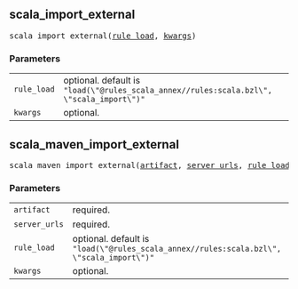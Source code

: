 <!-- Generated with Stardoc: http://skydoc.bazel.build -->

<a name="#scala_import_external"></a>

## scala_import_external

<pre>
scala_import_external(<a href="#scala_import_external-rule_load">rule_load</a>, <a href="#scala_import_external-kwargs">kwargs</a>)
</pre>



### Parameters

<table class="params-table">
  <colgroup>
    <col class="col-param" />
    <col class="col-description" />
  </colgroup>
  <tbody>
    <tr id="scala_import_external-rule_load">
      <td><code>rule_load</code></td>
      <td>
        optional. default is <code>"load(\"@rules_scala_annex//rules:scala.bzl\", \"scala_import\")"</code>
      </td>
    </tr>
    <tr id="scala_import_external-kwargs">
      <td><code>kwargs</code></td>
      <td>
        optional.
      </td>
    </tr>
  </tbody>
</table>


<a name="#scala_maven_import_external"></a>

## scala_maven_import_external

<pre>
scala_maven_import_external(<a href="#scala_maven_import_external-artifact">artifact</a>, <a href="#scala_maven_import_external-server_urls">server_urls</a>, <a href="#scala_maven_import_external-rule_load">rule_load</a>, <a href="#scala_maven_import_external-kwargs">kwargs</a>)
</pre>



### Parameters

<table class="params-table">
  <colgroup>
    <col class="col-param" />
    <col class="col-description" />
  </colgroup>
  <tbody>
    <tr id="scala_maven_import_external-artifact">
      <td><code>artifact</code></td>
      <td>
        required.
      </td>
    </tr>
    <tr id="scala_maven_import_external-server_urls">
      <td><code>server_urls</code></td>
      <td>
        required.
      </td>
    </tr>
    <tr id="scala_maven_import_external-rule_load">
      <td><code>rule_load</code></td>
      <td>
        optional. default is <code>"load(\"@rules_scala_annex//rules:scala.bzl\", \"scala_import\")"</code>
      </td>
    </tr>
    <tr id="scala_maven_import_external-kwargs">
      <td><code>kwargs</code></td>
      <td>
        optional.
      </td>
    </tr>
  </tbody>
</table>


